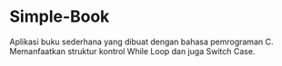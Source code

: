# Simple-Book
Aplikasi buku sederhana yang dibuat dengan bahasa pemrograman C. Memanfaatkan struktur kontrol While Loop dan juga Switch Case.

